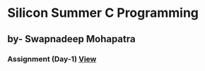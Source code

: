# Silicon Summer C Programming

## by- Swapnadeep Mohapatra

### Assignment (Day-1) [View](https://github.com/swapnadeepmohapatra/silicon-c-training/blob/master/Assignment_Day_1/README.md)
